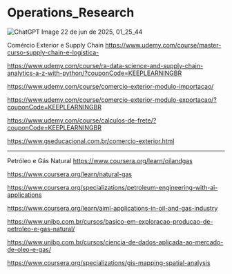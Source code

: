 # Operations_Research
![ChatGPT Image 22 de jun  de 2025, 01_25_44](https://github.com/user-attachments/assets/ac3c15c6-a2d2-4d49-a534-d8cb2fedac64)

Comércio Exterior e Supply Chain
https://www.udemy.com/course/master-curso-supply-chain-e-logistica-

https://www.udemy.com/course/ra-data-science-and-supply-chain-analytics-a-z-with-python/?couponCode=KEEPLEARNINGBR

https://www.udemy.com/course/comercio-exterior-modulo-importacao/

https://www.udemy.com/course/comercio-exterior-modulo-exportacao/?couponCode=KEEPLEARNINGBR

https://www.udemy.com/course/calculos-de-frete/?couponCode=KEEPLEARNINGBR

https://www.gseducacional.com.br/comercio-exterior.html

------------------------------------------------------------------------------------
Petróleo e Gás Natural
https://www.coursera.org/learn/oilandgas

https://www.coursera.org/learn/natural-gas

https://www.coursera.org/specializations/petroleum-engineering-with-ai-applications

https://www.coursera.org/learn/aiml-applications-in-oil-and-gas-industry

https://www.unibp.com.br/cursos/basico-em-exploracao-producao-de-petroleo-e-gas-natural/

https://www.unibp.com.br/cursos/ciencia-de-dados-aplicada-ao-mercado-de-oleo-e-gas/

https://www.coursera.org/specializations/gis-mapping-spatial-analysis
